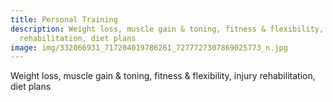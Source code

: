 ```yaml
---
title: Personal Training
description: Weight loss, muscle gain & toning, fitness & flexibility, injury
  rehabilitation, diet plans
image: img/332066931_717204019786261_7277727307869025773_n.jpg
---
```

Weight loss, muscle gain & toning, fitness & flexibility, injury rehabilitation, diet plans